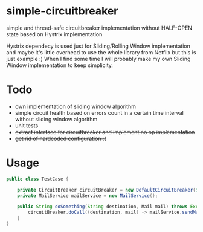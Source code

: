 # simple-circuitbreaker
simple and thread-safe circuitbreaker implementation without HALF-OPEN state based on Hystrix implementation


Hystrix dependecy is used just for Sliding/Rolling Window implementation and maybe it's little overhead to use the whole library from Netflix but this is just example :) When I find some time I will probably make my own Sliding Window implementation to keep simplicity.  


# Todo 

 * own implementation of sliding window algorithm
 * simple circuit health based on errors count in a certain time interval without sliding window algorithm
 * ~~unit tests~~
 * ~~extract interface for circuitbreaker and implement no op implementation~~
 * ~~get rid of hardcoded configuration :(~~

# Usage

```java
public class TestCase {

    private CircuitBreaker circuitBreaker = new DefaultCircuitBreaker(5, TimeUnit.MINUTES);
    private MailService mailService = new MailService();
 		
    public String doSomething(String destination, Mail mail) throws Exception {
        circuitBreaker.doCall((destination, mail) -> mailService.sendMail(destination, mail));
    }
}

```
